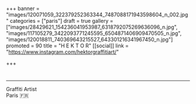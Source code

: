 +++
banner = "images/120071059_322379252363344_7487088171943598604_n_002.jpg"
categories = ["paris"]
draft = true
gallery = ["images/28429621_154236041953987_6318792075269636096_n.jpg", "images/117105279_3422093771245595_6504871406909470505_n.jpg", "images/120018811_740369643215527_643301216341967450_n.jpg"]
promoted = 90
title = "H E K T O R"
[[social]]
link = "https://www.instagram.com/hektorgraffitiart/"

+++
# 

***

Graffiti Artist  
Paris 🇫🇷